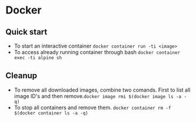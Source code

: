 # Docker
## Quick start
* To start an interactive container ```docker container run -ti <image>```
* To access already running container through bash ```docker container exec -ti alpine sh``` 

## Cleanup 
* To remove all downloaded images, combine two comands. First to list all image ID's and then remove.```docker image rmi $(docker image ls -a -q)```
* To stop all containers and remove them. ```docker container rm -f $(docker container ls -a -q)```
  
